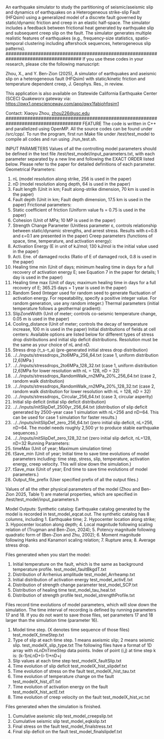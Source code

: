 An earthquake simulator to study the partitioning of seismic/aseismic slip and dynamics of earthquakes on a Heterogeneous strike-slip Fault (HFQsim) using a generalized model of a discrete fault governed by static/dynamic friction and creep in an elastic half-space. The simulator includes a feedback between frictional heat generated by earthquake slip and subsequent creep slip on the fault. The simulator generates multiple realistic features of earthquakes (e.g., frequency-size statistics, spatio-temporal clustering including aftershock sequences, heterogeneous slip patterns).
####################################################################################
If you use these codes in your research, please cite the following manuscript:

Zhou, X., and Y. Ben-Zion (2025), A simulator of earthquakes and aseismic slip on a heterogeneous fault (HFQsim) with static/kinetic friction and temperature dependent creep, J. Geophys. Res., in review.                                     

This application is also available on Statewide California Earthquake Center (SCEC) Quakeworx gateway via:
https://qwx1.onescienceway.com/app/qwx1fabiohfqsim1

Contact: Xiaoyu Zhou, zhou226@usc.edu  
####################################################################################
FEATURE
The code is written in C++ and parallelized using OpenMP. All the source codes can be found under /src/cpp/. To run the program, first run Make file under /test/test_model to compile all codes and run using ./run_test.sh. 

INPUT PARAMETERS
Values of all the controlling model parameters should be defined in the text file /test/test_model/input_parameters.txt, with each parameter separated by a new line and following the EXACT ORDER listed below. Please refer to the paper for detailed definitions of each parameter. 
Geometrical Parameters:
1. nL                                (model resolution along strike, 256 is used in the paper)
2. nD                                (model resolution along depth, 64 is used in the paper)
3. Fault length                        (Unit in km; Fault along-strike dimension, 70 km is used in the paper)
4. Fault depth                        (Unit in km; Fault depth dimension, 17.5 km is used in the paper)
Frictional parameters:
5. Static coefficient of friction         (Uniform value fs = 0.75 is used in the paper)
6. Cohesion                         (Unit of MPa; 10 MP is used in the paper)
7. Strength Change Parameter        (Unitless parameter ε, controls relationship between static/dynamic strengths, and arrest stress. Results with ε=0.8 and ε=0.1 are presented in the paper)
Creep parameters (functions of space, time, temperature, and activation energy):
8. Activation Energy                (E in unit of kJ/mol; 130 kJ/mol is the initial value used in the paper)
9. Acti. Ene. of damaged rocks        (Ratio of E of damaged rock, 0.8 is used in the paper)
10. Healing time min                (Unit of days; minimum healing time in days for a full recovery of activation energy E; see Equation 7 in the paper for details; 1 day is used in the paper)
11. Healing time max                (Unit of days; maximum healing time in days for a full recovery of E; 365.25 days = 1 year is used in the paper)
12. Random Seed                         (Integer used for random seed to generate fluctuation of activation energy. For repeatability, specify a positive integer value. For random generation, use any random integer.)
Thermal parameters (initial temperature follows a geothermal gradient):
13. SlipZoneWidth                (Unit of meter; controls co-seismic temperature change, 0.05 m is used in the paper)
14. Cooling_distance        (Unit of meter; controls the decay of temperature increase, 100 m is used in the paper)
Initial distributions of fields at cell centers:
Available options are listed below for different types of stress drop distributions and initial slip deficit distributions. Resolution must be the same as your choice of nL and nD. 
15. Stress drop (τ_s-τ_a)                (pre-generated initial stress drop distribution)
   1. ../../inputs/stressdrops_2to6MPa_256_64.txt                 (case 1, uniform distribution [2,6]MPa )
   2. ../../inputs/stressdrops_2to6MPa_128_32.txt                 (case 1, uniform distribution [2,6]MPa for lower resolution with nL = 128, nD = 32)
   3. ../../inputs/stressdrops_RandomWalk_rn2MPa_20%_256_64.txt         (case 2, random walk distribution)
   4. ../../inputs/stressdrops_RandomWalk_rn2MPa_20%_128_32.txt         (case 2, random walk distribution for lower resolution with nL = 128, nD = 32)
   5. ../../inputs/stressdrops_        Circular_256_64.txt                (case 3, circular asperity)
16. Initial slip deficit        (initial slip deficit distribution)
1. ../../inputs/initSlipDef_2500yr_256_64.txt                (distribution of slip deficit generated by  2500-year case 1 simulation with nL=256 and nD=64. This can be used for case 1 simulation for faster results.)
2.  ../../inputs/initSlipDef_zero_256_64.txt        (zero initial slip deficit, nL=256, nD=64. The model needs roughly 2,500 yr to produce stable earthquake sequences.)
3.  ../../inputs/initSlipDef_zero_128_32.txt        (zero initial slip deficit, nL=128, nD=32
Running Parameters:
17. timeMax                (Unit of year; Maximum simulation time)
18. tSave_min                (Unit of year; Initial time to save time evolutions of model parameters including: time step, stress, slip, temperature, activation energy, creep velocity. This will slow down the simulation.)
19. tSave_max                (Unit of year; End time to save time evolutions of model parameters.)
20. Output_file_prefix        (User specified prefix of all the output files.)

Values of all the other physical parameters of the model (Zhou and Ben-Zion 2025, Table 1) are material properties, which are specified in /test/test_model/input_parameters.h

Model Outputs:
Synthetic catalog: 
Earthquake catalog generated by the model is recorded in test_model_eqcat.out. The synthetic catalog has 8 columns, including 1. Earthquake time; 2. Hypocenter location along strike; 3. Hypocenter location along depth; 4. Local magnitude following scaling relation of (Trugman and Ben-Zion, 2024); 5. Potency magnitude following quadratic form of (Ben-Zion and Zhu, 2002); 6. Moment magnitude following Hanks and Kanamori scaling relation; 7. Rupture area; 8. Average stress drop. 

Files generated when you start the model:
1. Initial temperature on the fault, which is the same as background temperature profile.
test_model_faultBkgdT.txt 
2. Distribution of Arrhenius amplitude 
test_model_Arrheamp.txt
3. Initial distribution of activation energy 
test_model_activE.txt
4. Distribution of strength change parameter
test_model_SCP.txt
5. Distribution of healing time
test_model_tau_heal.txt
6. Distribution of strength profile
test_model_strengthProfile.txt


Files record time evolutions of model parameters, which will slow down the simulation. The time interval of recording is defined by running parameters 17 and 18. If you do not want to save those files, set parameters 17 and 18 larger than the simulation time (parameter 16). 
1. Model time step. (X denotes time sequence of those files)
test_modelX_timeStep.txt
2. Type of slip at each time step. 1 means aseismic slip; 2 means seismic slip. 
test_modelX_slip_type.txt
The following files have a format of 1D array with nL*nD*nTimeStep data points. Index of point (i,j) at time step k is: (k-1)*nL*nD+(i-1)*nD+j
3. Slip values at each time step
test_modelX_faultSlip.txt
4. Time evolution of slip deficit
test_modelX_hist_slipdef.txt
5. Time evolution of stress on the fault
test_modelX_hist_tau.txt
6. Time evolution of temperature change on the fault
test_modelX_hist_dT.txt
7. Time evolution of activation energy on the fault
test_modelX_hist_actE.txt
8. Time evolution of creep velocity on the fault 
test_modelX_hist_vc.txt

Files generated when the simulation is finished. 
1. Cumulative aseismic slip
test_model_creepslip.txt
2. Cumulative seismic slip
test_model_eqkslip.txt
3. Final stress on the fault
test_model_finalstress.txt
4. Final slip deficit on the fault
test_model_finalslipdef.txt